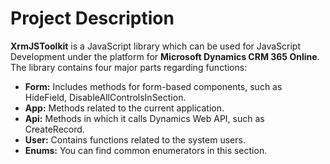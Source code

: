 # Project Description

**XrmJSToolkit** is a JavaScript library which can be used for JavaScript Development under the platform for **Microsoft Dynamics CRM 365 Online**. The library contains four major parts regarding functions:

- **Form:** Includes methods for form-based components, such as HideField, DisableAllControlsInSection.
- **App:** Methods related to the current application.
- **Api:** Methods in which it calls Dynamics Web API, such as CreateRecord.
- **User:** Contains functions related to the system users.
- **Enums:** You can find common enumerators in this section.
